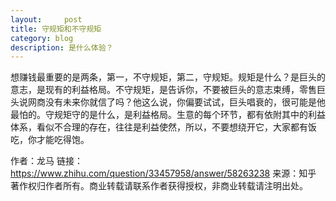 ```yaml
---
layout:     post
title: 守规矩和不守规矩  
category: blog
description: 是什么体验？
---
```


想赚钱最重要的是两条，第一，不守规矩，第二，守规矩。规矩是什么？是巨头的意志，是现有的利益格局。不守规矩，是告诉你，不要被巨头的意志束缚，零售巨头说网商没有未来你就信了吗？他这么说，你偏要试试，巨头唱衰的，很可能是他最怕的。守规矩守的是什么，是利益格局。生意的每个环节，都有依附其中的利益体系，看似不合理的存在，往往是利益使然，所以，不要想绕开它，大家都有饭吃，你才能吃得饱。

作者：龙马
链接：https://www.zhihu.com/question/33457958/answer/58263238
来源：知乎
著作权归作者所有。商业转载请联系作者获得授权，非商业转载请注明出处。